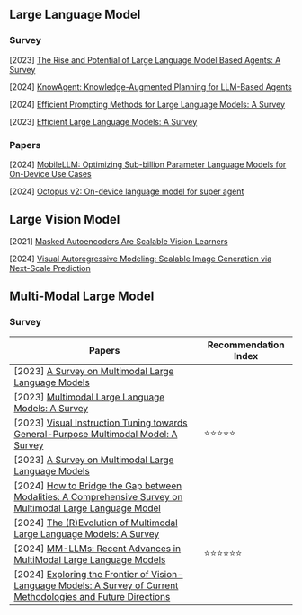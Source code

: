 ## Large Language Model

### Survey

[2023] [The Rise and Potential of Large Language Model Based Agents: A Survey](https://arxiv.org/abs/2309.07864)

[2024] [KnowAgent: Knowledge-Augmented Planning for LLM-Based Agents](https://arxiv.org/abs/2403.03101)

[2024] [Efficient Prompting Methods for Large Language Models: A Survey](https://arxiv.org/abs/2404.01077)

[2023] [Efficient Large Language Models: A Survey](https://arxiv.org/abs/2312.03863)



### Papers

[2024] [MobileLLM: Optimizing Sub-billion Parameter Language Models for On-Device Use Cases](https://arxiv.org/abs/2402.14905)

[2024] [Octopus v2: On-device language model for super agent](https://arxiv.org/abs/2404.01744)



## Large Vision Model

[2021] [Masked Autoencoders Are Scalable Vision Learners](https://arxiv.org/abs/2111.06377)

[2024] [Visual Autoregressive Modeling: Scalable Image Generation via Next-Scale Prediction](https://arxiv.org/abs/2404.02905)



## Multi-Modal Large Model

### Survey

| Papers                                                       | Recommendation Index                 |
| ------------------------------------------------------------ | ------------------------------------ |
| [2023] [A Survey on Multimodal Large Language Models](https://arxiv.org/abs/2306.13549) |                                      |
| [2023] [Multimodal Large Language Models: A Survey](https://arxiv.org/abs/2311.13165) |                                      |
| [2023] [Visual Instruction Tuning towards General-Purpose Multimodal Model: A Survey](https://arxiv.org/abs/2312.16602) | :star::star::star::star::star:       |
| [2023] [A Survey on Multimodal Large Language Models](https://arxiv.org/abs/2306.13549) |                                      |
| [2024] [How to Bridge the Gap between Modalities: A Comprehensive Survey on Multimodal Large Language Model](https://arxiv.org/abs/2311.07594) |                                      |
| [2024] [The (R)Evolution of Multimodal Large Language Models: A Survey](https://arxiv.org/abs/2402.12451) |                                      |
| [2024] [MM-LLMs: Recent Advances in MultiModal Large Language Models](https://arxiv.org/abs/2401.13601) | :star::star::star::star::star::star: |
| [2024] [Exploring the Frontier of Vision-Language Models: A Survey of Current Methodologies and Future Directions](https://arxiv.org/abs/2404.07214) |                                      |



